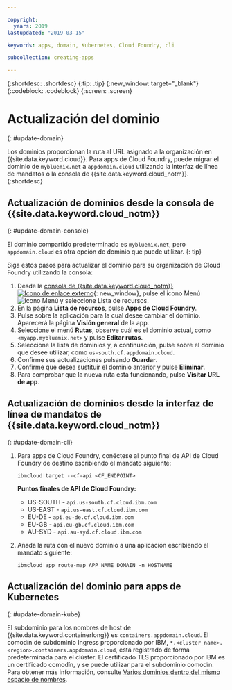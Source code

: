 ```yaml
---

copyright:
  years: 2019
lastupdated: "2019-03-15"

keywords: apps, domain, Kubernetes, Cloud Foundry, cli

subcollection: creating-apps

---
```


{:shortdesc: .shortdesc}
{:tip: .tip}
{:new_window: target="_blank"}
{:codeblock: .codeblock}
{:screen: .screen}

# Actualización del dominio
{: #update-domain}

Los dominios proporcionan la ruta al URL asignado a la organización en {{site.data.keyword.cloud}}. Para apps de Cloud Foundry, puede migrar el dominio de `mybluemix.net` a `appdomain.cloud` utilizando la interfaz de línea de mandatos o la consola de
{{site.data.keyword.cloud_notm}}.
{:shortdesc}

## Actualización de dominios desde la consola de {{site.data.keyword.cloud_notm}}
{: #update-domain-console}

El dominio compartido predeterminado es `mybluemix.net`, pero `appdomain.cloud` es otra opción de dominio que puede utilizar.
{: tip}

Siga estos pasos para actualizar el dominio para su organización de Cloud Foundry utilizando la consola:

1. Desde la [consola de {{site.data.keyword.cloud_notm}}
![Icono de enlace externo](../icons/launch-glyph.svg "Icono de enlace externo")](https://{DomainName}){: new_window}, pulse el icono Menú ![Icono Menú](../icons/icon_hamburger.svg) y seleccione Lista de recursos.
2. En la página **Lista de recursos**, pulse **Apps de Cloud Foundry**.
3. Pulse sobre la aplicación para la cual desee cambiar el dominio. Aparecerá la página **Visión general** de la app.
4. Seleccione el menú **Rutas**, observe cuál es el dominio actual, como `<myapp.mybluemix.net>` y pulse
**Editar rutas**.
5. Seleccione la lista de dominios y, a continuación, pulse sobre el dominio que desee utilizar, como `us-south.cf.appdomain.cloud`.
6. Confirme sus actualizaciones pulsando **Guardar**.
7. Confirme que desea sustituir el dominio anterior y pulse **Eliminar**.
8. Para comprobar que la nueva ruta está funcionando, pulse **Visitar URL de app**.

## Actualización de dominios desde la interfaz de línea de mandatos de {{site.data.keyword.cloud_notm}}
{: #update-domain-cli}

1. Para apps de Cloud Foundry, conéctese al punto final de API de Cloud Foundry de destino escribiendo el mandato siguiente:
   ```
   ibmcloud target --cf-api <CF_ENDPOINT>
   ```
   
   **Puntos finales de API de Cloud Foundry:**
   * US-SOUTH - `api.us-south.cf.cloud.ibm.com`
   * US-EAST - `api.us-east.cf.cloud.ibm.com`
   * EU-DE - `api.eu-de.cf.cloud.ibm.com`
   * EU-GB - `api.eu-gb.cf.cloud.ibm.com`
   * AU-SYD - `api.au-syd.cf.cloud.ibm.com`

2. Añada la ruta con el nuevo dominio a una aplicación escribiendo el mandato siguiente:
   ```
   ibmcloud app route-map APP_NAME DOMAIN -n HOSTNAME
   ```

## Actualización del dominio para apps de Kubernetes
{: #update-domain-kube}

El subdominio para los nombres de host de {{site.data.keyword.containerlong}} es `containers.appdomain.cloud`. El comodín de subdominio Ingress proporcionado por IBM, `*.<cluster_name>.<region>.containers.appdomain.cloud`, está registrado de forma predeterminada para el clúster. El certificado TLS proporcionado por IBM es un certificado comodín, y se puede utilizar para el subdominio comodín. Para obtener más información, consulte [Varios dominios dentro del mismo espacio de nombres](/docs/containers?topic=containers-ingress#multi-domains).
